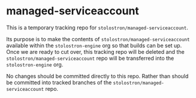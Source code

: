 # managed-serviceaccount

This is a temporary tracking repo for `stolostron/managed-serviceaccount`.

Its purpose is to make the contents of `stolostron/managed-serviceaccount` available within
the `stolostron-engine` org so that builds can be set up.
Once we are ready to cut over, this tracking repo will be deleted and the
`stolostron/managed-serviceaccount` repo will be transferred into the `stolostron-engine` org.

No changes should be committed directly to this repo.  Rather than should
be committed into tracked branches of the `stolostron/managed-serviceaccount` repo.
